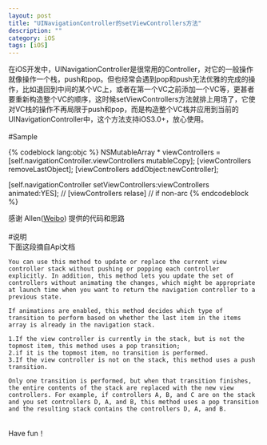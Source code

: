 ```yaml
---
layout: post
title: "UINavigationController的setViewControllers方法"
description: ""
category: iOS 
tags: [iOS]
---
```



在iOS开发中，UINavigationController是很常用的Controller，对它的一般操作就像操作一个栈，push和pop。但也经常会遇到pop和push无法优雅的完成的操作，比如退回到中间的某个VC上，或者在第一个VC之前添加一个VC等，更甚者要重新构造整个VC的顺序，这时候setViewControllers方法就排上用场了，它使对VC栈的操作不再局限于push和pop，而是构造整个VC栈并应用到当前的UINavigationController中，这个方法支持iOS3.0+，放心使用。      
<br />
#Sample

{% codeblock lang:objc %}
NSMutableArray * viewControllers = [self.navigationController.viewControllers mutableCopy];
[viewControllers removeLastObject];
[viewControllers addObject:newController];

[self.navigationController setViewControllers:viewControllers animated:YES];
// [viewControllers relase] // if non-arc
{% endcodeblock %}

感谢 Allen([Weibo](http://www.weibo.com/122678100)) 提供的代码和思路
<br />
<br />
#说明  
下面这段摘自Api文档   

	You can use this method to update or replace the current view controller stack without pushing or popping each controller explicitly. In addition, this method lets you update the set of controllers without animating the changes, which might be appropriate at launch time when you want to return the navigation controller to a previous state.

	If animations are enabled, this method decides which type of transition to perform based on whether the last item in the items array is already in the navigation stack. 

	1.If the view controller is currently in the stack, but is not the topmost item, this method uses a pop transition; 
	2.if it is the topmost item, no transition is performed. 
	3.If the view controller is not on the stack, this method uses a push transition. 

	Only one transition is performed, but when that transition finishes, the entire contents of the stack are replaced with the new view controllers. For example, if controllers A, B, and C are on the stack and you set controllers D, A, and B, this method uses a pop transition and the resulting stack contains the controllers D, A, and B.
<br />
Have fun！
<br />
<br />






















